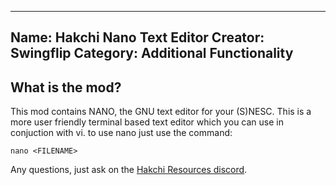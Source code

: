 -----------------------
Name: Hakchi Nano Text Editor
Creator: Swingflip
Category: Additional Functionality
-----------------------

## What is the mod?

This mod contains NANO, the GNU text editor for your (S)NESC. This is a more user friendly terminal based text editor which you can use in conjuction with vi. to use nano just use the command:

`nano <FILENAME>` 

Any questions, just ask on the [Hakchi Resources discord](https://discord.gg/ETe3ecx). 
